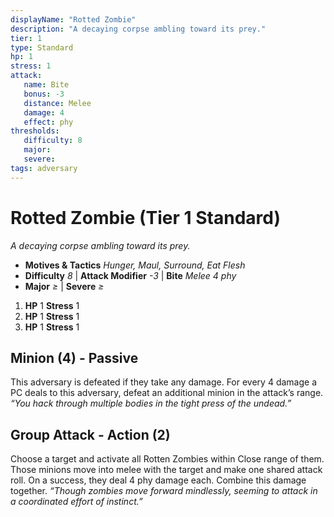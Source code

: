 ```yaml
---
displayName: "Rotted Zombie"
description: "A decaying corpse ambling toward its prey."
tier: 1
type: Standard
hp: 1
stress: 1
attack:
   name: Bite
   bonus: -3
   distance: Melee
   damage: 4
   effect: phy
thresholds:
   difficulty: 8
   major: 
   severe: 
tags: adversary
---
```

# Rotted Zombie (Tier 1 Standard)
_A decaying corpse ambling toward its prey._

- **Motives & Tactics** _Hunger, Maul, Surround, Eat Flesh_
- **Difficulty** _8_ | **Attack Modifier** _-3_ | **Bite** _Melee 4 phy_
- **Major** _≥_ | **Severe** _≥_

1. **HP** 1
   **Stress** 1
2. **HP** 1
   **Stress** 1
3. **HP** 1
   **Stress** 1

## Minion (4) - Passive
This adversary is defeated if they take any damage. For every 4 damage a PC deals to this adversary, defeat an additional minion in the attack’s range. _“You hack through multiple bodies in the tight press of the undead.”_

## Group Attack - Action (2)
Choose a target and activate all Rotten Zombies within Close range of them. Those minions move into melee with the target and make one shared attack roll. On a success, they deal 4 phy damage each. Combine this damage together. _“Though zombies move forward mindlessly, seeming to attack in a coordinated effort of instinct.”_
